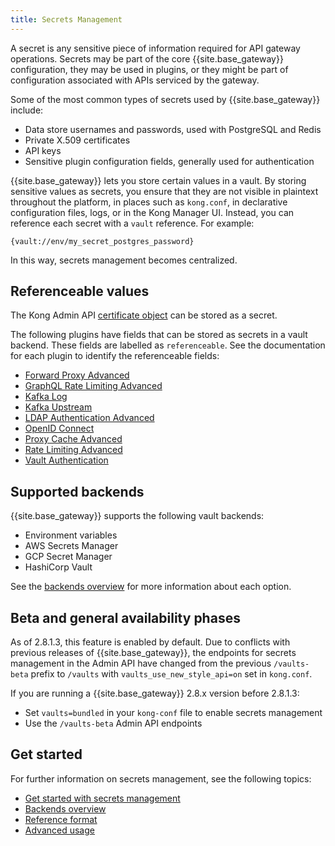 ```yaml
---
title: Secrets Management
---
```


A secret is any sensitive piece of information required for API gateway
operations. Secrets may be part of the core {{site.base_gateway}} configuration,
they may be used in plugins, or they might be part of configuration associated
with APIs serviced by the gateway.

Some of the most common types of secrets used by {{site.base_gateway}} include:

* Data store usernames and passwords, used with PostgreSQL and Redis
* Private X.509 certificates
* API keys
* Sensitive plugin configuration fields, generally used for authentication

{{site.base_gateway}} lets you store certain values in a vault.
By storing sensitive values as secrets, you ensure that they are not
visible in plaintext throughout the platform, in places such as `kong.conf`,
in declarative configuration files, logs, or in the Kong Manager UI. Instead,
you can reference each secret with a `vault` reference. For example:

```
{vault://env/my_secret_postgres_password}
```

In this way, secrets management becomes centralized.

## Referenceable values

The Kong Admin API [certificate object](/gateway/{{page.release}}/admin-api/#certificate-object)
can be stored as a secret.

The following plugins have fields that can be stored as secrets in a
vault backend. These fields are labelled as `referenceable`. See the
documentation for each plugin to identify the referenceable fields:

* [Forward Proxy Advanced](/hub/kong-inc/forward-proxy/)
* [GraphQL Rate Limiting Advanced](/hub/kong-inc/graphql-rate-limiting-advanced/)
* [Kafka Log](/hub/kong-inc/kafka-log/)
* [Kafka Upstream](/hub/kong-inc/kafka-upstream/)
* [LDAP Authentication Advanced](/hub/kong-inc/ldap-auth-advanced/)
* [OpenID Connect](/hub/kong-inc/openid-connect/)
* [Proxy Cache Advanced](/hub/kong-inc/proxy-cache-advanced/)
* [Rate Limiting Advanced](/hub/kong-inc/rate-limiting-advanced/)
* [Vault Authentication](/hub/kong-inc/vault-auth/)

## Supported backends

{{site.base_gateway}} supports the following vault backends:
* Environment variables
* AWS Secrets Manager
* GCP Secret Manager
* HashiCorp Vault

See the [backends overview](/gateway/{{page.release}}/plan-and-deploy/security/secrets-management/backends/)
for more information about each option.

## Beta and general availability phases

As of 2.8.1.3, this feature is enabled by default.
Due to conflicts with previous releases of {{site.base_gateway}},
the endpoints for secrets management in the
Admin API have changed from the previous `/vaults-beta` prefix to
`/vaults` with `vaults_use_new_style_api=on` set in `kong.conf`.

If you are running a {{site.base_gateway}} 2.8.x version before 2.8.1.3:
* Set `vaults=bundled` in your `kong-conf` file to enable secrets management
* Use the `/vaults-beta` Admin API endpoints

## Get started

For further information on secrets management, see the following topics:
* [Get started with secrets management](/gateway/{{page.release}}/plan-and-deploy/security/secrets-management/getting-started/)
* [Backends overview](/gateway/{{page.release}}/plan-and-deploy/security/secrets-management/backends/)
* [Reference format](/gateway/{{page.release}}/plan-and-deploy/security/secrets-management/reference-format/)
* [Advanced usage](/gateway/{{page.release}}/plan-and-deploy/security/secrets-management/advanced-usage/)
